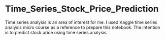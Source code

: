 # Time_Series_Stock_Price_Prediction
Time series analysis is an area of interest for me. I used Kaggle time series analysis micro course as a reference to prepare this notebook. The intention is to predict stock price using time series analysis.
